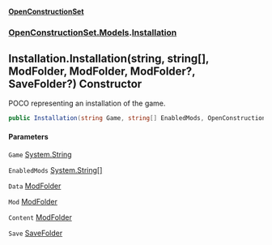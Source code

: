 #### [OpenConstructionSet](index 'index')
### [OpenConstructionSet.Models](index#OpenConstructionSet_Models 'OpenConstructionSet.Models').[Installation](d9dvAYmZXntxn1p8iGWqPw 'OpenConstructionSet.Models.Installation')
## Installation.Installation(string, string[], ModFolder, ModFolder, ModFolder?, SaveFolder?) Constructor
POCO representing an installation of the game.  
```csharp
public Installation(string Game, string[] EnabledMods, OpenConstructionSet.Models.ModFolder Data, OpenConstructionSet.Models.ModFolder Mod, OpenConstructionSet.Models.ModFolder? Content, OpenConstructionSet.Models.SaveFolder? Save);
```
#### Parameters
<a name='OpenConstructionSet_Models_Installation_Installation(string_string___OpenConstructionSet_Models_ModFolder_OpenConstructionSet_Models_ModFolder_OpenConstructionSet_Models_ModFolder__OpenConstructionSet_Models_SaveFolder_)_Game'></a>
`Game` [System.String](https://docs.microsoft.com/en-us/dotnet/api/System.String 'System.String')  
  
<a name='OpenConstructionSet_Models_Installation_Installation(string_string___OpenConstructionSet_Models_ModFolder_OpenConstructionSet_Models_ModFolder_OpenConstructionSet_Models_ModFolder__OpenConstructionSet_Models_SaveFolder_)_EnabledMods'></a>
`EnabledMods` [System.String](https://docs.microsoft.com/en-us/dotnet/api/System.String 'System.String')[[]](https://docs.microsoft.com/en-us/dotnet/api/System.Array 'System.Array')  
  
<a name='OpenConstructionSet_Models_Installation_Installation(string_string___OpenConstructionSet_Models_ModFolder_OpenConstructionSet_Models_ModFolder_OpenConstructionSet_Models_ModFolder__OpenConstructionSet_Models_SaveFolder_)_Data'></a>
`Data` [ModFolder](0h0FW6YI9iSflrhSD7PySw 'OpenConstructionSet.Models.ModFolder')  
  
<a name='OpenConstructionSet_Models_Installation_Installation(string_string___OpenConstructionSet_Models_ModFolder_OpenConstructionSet_Models_ModFolder_OpenConstructionSet_Models_ModFolder__OpenConstructionSet_Models_SaveFolder_)_Mod'></a>
`Mod` [ModFolder](0h0FW6YI9iSflrhSD7PySw 'OpenConstructionSet.Models.ModFolder')  
  
<a name='OpenConstructionSet_Models_Installation_Installation(string_string___OpenConstructionSet_Models_ModFolder_OpenConstructionSet_Models_ModFolder_OpenConstructionSet_Models_ModFolder__OpenConstructionSet_Models_SaveFolder_)_Content'></a>
`Content` [ModFolder](0h0FW6YI9iSflrhSD7PySw 'OpenConstructionSet.Models.ModFolder')  
  
<a name='OpenConstructionSet_Models_Installation_Installation(string_string___OpenConstructionSet_Models_ModFolder_OpenConstructionSet_Models_ModFolder_OpenConstructionSet_Models_ModFolder__OpenConstructionSet_Models_SaveFolder_)_Save'></a>
`Save` [SaveFolder](V_zortZPS59vW0ZEiqO+Gg 'OpenConstructionSet.Models.SaveFolder')  
  
